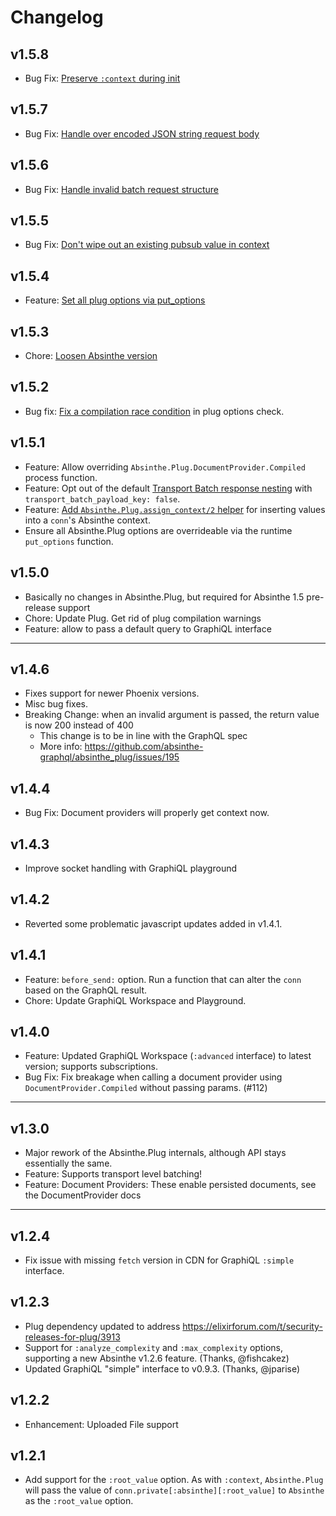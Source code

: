 # Changelog

## v1.5.8

- Bug Fix: [Preserve `:context` during init](https://github.com/absinthe-graphql/absinthe_plug/pull/257)

## v1.5.7

- Bug Fix: [Handle over encoded JSON string request body](https://github.com/absinthe-graphql/absinthe_plug/pull/256)

## v1.5.6

- Bug Fix: [Handle invalid batch request structure](https://github.com/absinthe-graphql/absinthe_plug/pull/255)

## v1.5.5

- Bug Fix: [Don't wipe out an existing pubsub value in context](https://github.com/absinthe-graphql/absinthe_plug/pull/249)

## v1.5.4

- Feature: [Set all plug options via put_options](https://github.com/absinthe-graphql/absinthe_plug/pull/243)

## v1.5.3

- Chore: [Loosen Absinthe version](https://github.com/absinthe-graphql/absinthe_plug/pull/242)

## v1.5.2

- Bug fix: [Fix a compilation race condition](https://github.com/absinthe-graphql/absinthe_plug/pull/240) in plug options check.

## v1.5.1

- Feature: Allow overriding `Absinthe.Plug.DocumentProvider.Compiled` process function.
- Feature: Opt out of the default [Transport Batch response nesting](https://github.com/absinthe-graphql/absinthe_plug/pull/237) with `transport_batch_payload_key: false`.
- Feature: [Add `Absinthe.Plug.assign_context/2` helper](https://github.com/absinthe-graphql/absinthe_plug/pull/230) for inserting values into a `conn`'s Absinthe context.
- Ensure all Absinthe.Plug options are overrideable via the runtime `put_options` function.

## v1.5.0

- Basically no changes in Absinthe.Plug, but required for Absinthe 1.5 pre-release support
- Chore: Update Plug. Get rid of plug compilation warnings
- Feature: allow to pass a default query to GraphiQL interface

----

## v1.4.6

- Fixes support for newer Phoenix versions.
- Misc bug fixes.
- Breaking Change: when an invalid argument is passed, the return value is now 200 instead of 400
  - This change is to be in line with the GraphQL spec
  - More info: https://github.com/absinthe-graphql/absinthe_plug/issues/195

## v1.4.4

- Bug Fix: Document providers will properly get context now.

## v1.4.3

- Improve socket handling with GraphiQL playground

## v1.4.2

- Reverted some problematic javascript updates added in v1.4.1.

## v1.4.1

- Feature: `before_send:` option. Run a function that can alter the `conn` based on the GraphQL result.
- Chore: Update GraphiQL Workspace and Playground.

## v1.4.0

- Feature: Updated GraphiQL Workspace (`:advanced` interface) to latest version; supports subscriptions.
- Bug Fix: Fix breakage when calling a document provider using `DocumentProvider.Compiled` without passing
  params. (#112)

----

## v1.3.0

- Major rework of the Absinthe.Plug internals, although API stays essentially the same.
- Feature: Supports transport level batching!
- Feature: Document Providers: These enable persisted documents, see the DocumentProvider docs

----

## v1.2.4

- Fix issue with missing `fetch` version in CDN for GraphiQL `:simple` interface.

## v1.2.3

- Plug dependency updated to address https://elixirforum.com/t/security-releases-for-plug/3913
- Support for `:analyze_complexity` and `:max_complexity` options, supporting a new Absinthe v1.2.6 feature. (Thanks, @fishcakez)
- Updated GraphiQL "simple" interface to v0.9.3. (Thanks, @jparise)

## v1.2.2

- Enhancement: Uploaded File support

## v1.2.1

- Add support for the `:root_value` option. As with `:context`, `Absinthe.Plug` will pass the value of `conn.private[:absinthe][:root_value]` to `Absinthe` as the `:root_value` option.

